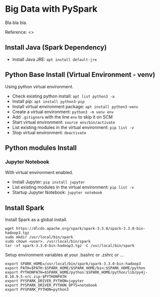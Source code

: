 # Big Data with PySpark

Bla bla bla.

Reference: <>

## Install Java (Spark Dependency)

- Install Java JRE: `apt install default-jre`

## Python Base Install (Virtual Environment - venv)

Using python virtual environment.

- Check existing python install: `apt list python3 -a`
- Install pip: `apt install python3-pip`
- Install virtual environment package: `apt install python3-venv`
- Create a virtual environment: `python3 -m venv env`
- Add `.gitignore` with the line `env` to skip it on SCM
- Start virtual environment: `source env/bin/activate`
- List existing modules in the virtual environment: `pip list -v`
- Stop virtual environment: `deactivate`

## Python modules Install

### Jupyter Notebook

With virtual environment enabled.

- Install Jupyter: `pip install jupyter`
- List existing modules in the virtual environment: `pip list -v`
- Startup Jupyter Notebook: `jupyter notebook`

## Install Spark

Install Spark as a global install.

```shell
wget https://dlcdn.apache.org/spark/spark-3.3.0/spark-3.3.0-bin-hadoop3.tgz
sudo mkdir /usr/local/bin/spark
sudo chown <user>. /usr/local/bin/spark
tar -xf spark-3.3.0-bin-hadoop3.tgz -C /usr/local/bin/spark
```

Setup environment variables at your .bashrc or .zshrc or ...

```shell
export SPARK_HOME=/usr/local/bin/spark/spark-3.3.0-bin-hadoop3
export PATH=$PATH:$SPARK_HOME/$SPARK_HOME/bin:$SPARK_HOME/python
export PYTHONPATH=$SPARK_HOME/python:$SPARK_HOME/python/lib/py4j-0.10.9.5-src.zip:$PYTHONPATH
export PYSPARK_DRIVER_PYTHON=jupyter
export PYSPARK_DRIVER_PYTHON_OPTS=notebook
export PYSPARK_PYTHON=python3
```
